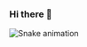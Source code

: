 ### Hi there 👋

![Snake animation](https://github.com/julia-kretzer-senai/julia-kretzer-senai/blob/output/github-contribution-grid-snake.svg)
 
<!--
**julia-kretzer-senai/julia-kretzer-senai** is a ✨ _special_ ✨ repository because its `README.md` (this file) appears on your GitHub profile.

Here are some ideas to get you started:

- 🔭 I’m currently working on ...
- 🌱 I’m currently learning ...
- 👯 I’m looking to collaborate on ...
- 🤔 I’m looking for help with ...
- 💬 Ask me about ...
- 📫 How to reach me: ...
- 😄 Pronouns: ...
- ⚡ Fun fact: ...
-->
